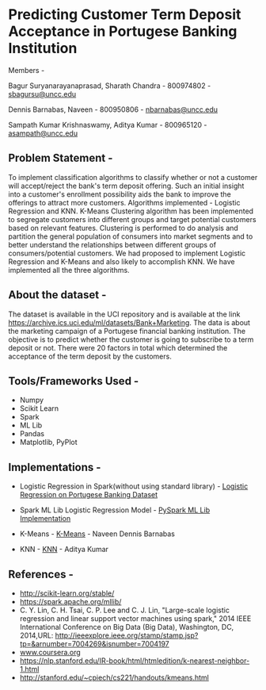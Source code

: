 # Predicting Customer Term Deposit Acceptance in Portugese Banking Institution

Members -

Bagur Suryanarayanaprasad, Sharath Chandra - 800974802 - sbagursu@uncc.edu

Dennis Barnabas, Naveen - 800950806 - nbarnabas@uncc.edu

Sampath Kumar Krishnaswamy, Aditya Kumar - 800965120 - asampath@uncc.edu

## Problem Statement -

To implement classification algorithms to classify whether or not a customer will accept/reject the bank's term deposit offering. Such an initial insight into a customer's enrollment possibility aids the bank to improve the offerings to attract more customers. Algorithms implemented - Logistic Regression and KNN. K-Means Clustering algorithm has been implemented to segregate customers into different groups and target potential customers based on relevant features. Clustering is performed to do analysis and partition the general population of consumers into market segments and to better understand the relationships between different groups of consumers/potential customers. We had proposed to implement Logistic Regression and K-Means and also likely to accomplish KNN. We have implemented all the three algorithms.

## About the dataset -

The dataset is available in the UCI repository and is available at the link https://archive.ics.uci.edu/ml/datasets/Bank+Marketing. The data is about the marketing campaign of a Portugese financial banking institution. The objective is to predict whether the customer is going to subscribe to a term deposit or not. There were 20 factors in total which determined the acceptance of the term deposit by the customers.

## Tools/Frameworks Used -
- Numpy
- Scikit Learn
- Spark
- ML Lib
- Pandas
- Matplotlib, PyPlot

## Implementations -

- Logistic Regression in Spark(without using standard library) - [Logistic Regression on Portugese Banking Dataset](https://github.com/sharathchandrabs/Cloud-Computing-Project/blob/master/report.pdf)

- Spark ML Lib Logistic Regression Model - [PySpark ML Lib Implementation](https://github.com/naveendennis/LogisticRegression-using-Spark-with-MLlib/blob/master/LogisticRegressionWithMLlib.ipynb)

- K-Means - [K-Means](https://webpages.uncc.edu/nbarnaba/KMeans/) - Naveen Dennis Barnabas

- KNN - [KNN](https://github.com/adithyaksk/KNN-cloud/blob/master/ProjectReport.pdf) - Aditya Kumar

## References - 

- http://scikit-learn.org/stable/
- https://spark.apache.org/mllib/
- C. Y. Lin, C. H. Tsai, C. P. Lee and C. J. Lin, "Large-scale logistic regression and linear support vector machines using spark," 2014 IEEE International Conference on Big Data (Big Data), Washington, DC, 2014,URL: http://ieeexplore.ieee.org/stamp/stamp.jsp?tp=&arnumber=7004269&isnumber=7004197
- www.coursera.org
- https://nlp.stanford.edu/IR-book/html/htmledition/k-nearest-neighbor-1.html
- http://stanford.edu/~cpiech/cs221/handouts/kmeans.html

